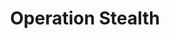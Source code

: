 ---
mission_id: stealth
editorsChoice:
title: "Operation Stealth"
authors: 
    - "David Lovejoy"
date:
filename: "dml-df10.zip"
description: "This level is meant to replace the Tak Base level, and has the same plot. Imperials have destroyed the Rebel base in the city of Talay with their new weapon, the Dark Trooper. You are needed to find some evidence of this weapon. The power is still off, so you will need to turn it on. The Imperials have had a week to prepare themselves, so beware."
heroImage: "./stealth.png"
levelReplaced:	TALAY
difficulty: yes
bm:	yes
fme: no
wax: no
three_do: yes
voc: yes
gmd: no
vue: yes
lfd: no
base: "New level from scratch" 
editors: "DFUSE100"

---
